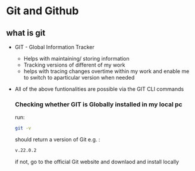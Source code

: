 # Git and Github

## what is git 

- GIT - Global Information Tracker 
    * Helps with maintaining/ storing information
    * Tracking versions of different of my work
    * helps with tracing changes overtime within my work and enable me to switch to aparticular version when needed
- All of the above funtionalities are possible via the GIT CLI commands

    ### Checking whether GIT is Globally installed in my local pc

    run: 

    ```bash
    git -v
    ```
    should return a version of Git e.g. :

    ```bash
    v.22.0.2
    ```

    if not, go to the official Git website and downlaod and install locally
